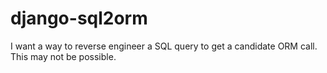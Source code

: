django-sql2orm
==============

I want a way to reverse engineer a SQL query to get a candidate ORM call. This may not be possible.
